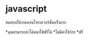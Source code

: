 # javascript
ทดสอบใช้งานคอนโทรลเวอร์ชั่นครั้งแรก
 
 *คุณสามารถนำโค้ดมาใช้ฟรีได้
 *ไม่มีค่าใช้จ่าย
 *ฟรี
